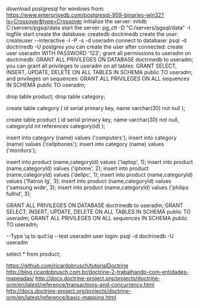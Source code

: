 download postgresql for windows from: https://www.enterprisedb.com/postgresql-959-binaries-win32?ls=Crossover&type=Crossover
initialize the server: initdb C:/servers/pgsql/data
start the server:   pg_ctl -D "C:/servers/pgsql/data" -l logfile start
create the database: createdb doctrinedb
create the user:    createuser --interactive -l -P -s -d useradm
connect to database: psql -d doctrinedb -U postgres
you can create the user after connected: create user useradm WITH PASSWORD '123';
grant all permissions to useradm on doctrinedb: GRANT ALL PRIVILEGES ON DATABASE doctrinedb to useradm;
you can grant all privileges to useradm on all tables: GRANT SELECT, INSERT, UPDATE, DELETE ON ALL TABLES IN SCHEMA public TO useradm;
and privileges on sequences: GRANT ALL PRIVILEGES ON ALL sequences IN SCHEMA public TO useradm;

drop table product;
drop table category;

create table category (
id serial primary key,
name varchar(30) not null
);

create table product (
id serial primary key,
name varchar(30) not null,
categoryId int references category(id)
);

insert into category (name) values ('computers');
insert into category (name) values ('cellphones');
insert into category (name) values ('monitors');

insert into product (name,categoryId) values ('laptop', 1);
insert into product (name,categoryId) values ('iphone', 2);
insert into product (name,categoryId) values ('dellpc', 1);
insert into product (name,categoryId) values ('flatron lg', 3);
insert into product (name,categoryId) values ('samsung wide', 3);
insert into product (name,categoryId) values ('philips fullhd', 3);

GRANT ALL PRIVILEGES ON DATABASE doctrinedb to useradm;
GRANT SELECT, INSERT, UPDATE, DELETE ON ALL TABLES IN SCHEMA public TO useradm;
GRANT ALL PRIVILEGES ON ALL sequences IN SCHEMA public TO useradm;


--Type \q to quit:\q
--test useradm user login: psql -d doctrinedb -U useradm

select * from product;



https://github.com/ricardobrusch/tutorialDoctrine
http://blog.ricardobrusch.com.br/doctrine-2-trabalhando-com-entidades-mapeadas/
http://docs.doctrine-project.org/projects/doctrine-orm/en/latest/reference/transactions-and-concurrency.html
http://docs.doctrine-project.org/projects/doctrine-orm/en/latest/reference/basic-mapping.html